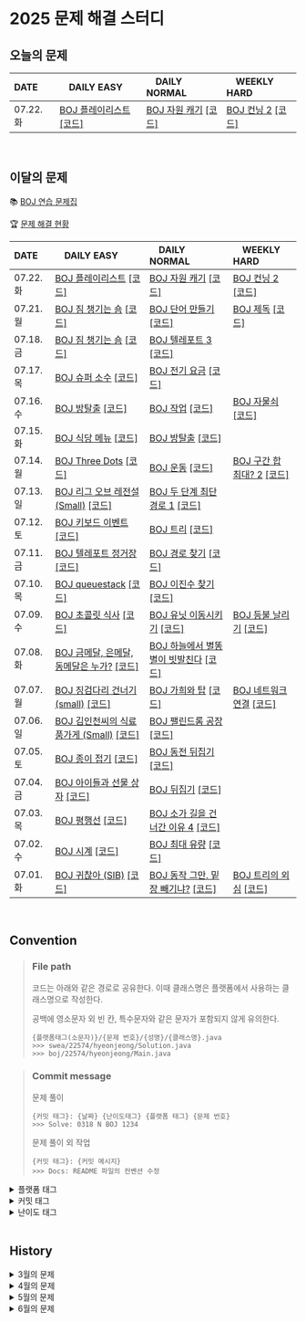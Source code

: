 <!--
|  |  |  |  |

[BOJ ](https://www.acmicpc.net/problem/) [[코드]](https://github.com/Problem-solve-study/code-store/tree/main/boj/)

| 07..  |  |  |  |
-->

# 2025 문제 해결 스터디

## 오늘의 문제

| DATE      | <img src="https://d2gd6pc034wcta.cloudfront.net/tier/6-a.svg" width="12px" /> DAILY EASY | <img src="https://d2gd6pc034wcta.cloudfront.net/tier/11-a.svg" width="12px" /> DAILY NORMAL | <img src="https://d2gd6pc034wcta.cloudfront.net/tier/16-a.svg" width="12px" /> WEEKLY HARD |
| :-------- | :---------------------------------------------------------------------------------------------------------------------------------------------- | :----------------------------------------------------------------------------------------------------------------------------------------- | :--------------------------------------------------------------------------------------------------------------------------------------------------- |
| 07.22. 화 | [BOJ 플레이리스트](Https://www.acmicpc.net/problem/12872) [[코드]](https://github.com/Problem-solve-study/code-store/tree/main/boj/12872) | [BOJ 자원 캐기](https://www.acmicpc.net/problem/14430) [[코드]](https://github.com/Problem-solve-study/code-store/tree/main/boj/14430) | [BOJ 컨닝 2](https://www.acmicpc.net/problem/11014) [[코드]](https://github.com/Problem-solve-study/code-store/tree/main/boj/11014) |

<br>

## 이달의 문제

📚 [BOJ 연습 문제집](https://www.acmicpc.net/group/practice/22838)

🏆 [문제 해결 현황](https://github.com/Problem-solve-study)

| DATE      | <img src="https://d2gd6pc034wcta.cloudfront.net/tier/6-a.svg" width="12px" /> DAILY EASY | <img src="https://d2gd6pc034wcta.cloudfront.net/tier/11-a.svg" width="12px" /> DAILY NORMAL | <img src="https://d2gd6pc034wcta.cloudfront.net/tier/16-a.svg" width="12px" /> WEEKLY HARD |
| :-------- | :------------------------------------------------------------------------------------------------------------------------------------------------ | :------------------------------------------------------------------------------------------------------------------------------------------------- | :--------------------------------------------------------------------------------------------------------------------------------------------------- |
| 07.22. 화 | [BOJ 플레이리스트](Https://www.acmicpc.net/problem/12872) [[코드]](https://github.com/Problem-solve-study/code-store/tree/main/boj/12872) | [BOJ 자원 캐기](https://www.acmicpc.net/problem/14430) [[코드]](https://github.com/Problem-solve-study/code-store/tree/main/boj/14430) | [BOJ 컨닝 2](https://www.acmicpc.net/problem/11014) [[코드]](https://github.com/Problem-solve-study/code-store/tree/main/boj/11014) |
| 07.21. 월 | [BOJ 짐 챙기는 숌](Https://www.acmicpc.net/problem/1817) [[코드]](https://github.com/Problem-solve-study/code-store/tree/main/boj/1817) | [BOJ 단어 만들기](https://www.acmicpc.net/problem/1148) [[코드]](https://github.com/Problem-solve-study/code-store/tree/main/boj/1148) | [BOJ 제독](https://www.acmicpc.net/problem/3640) [[코드]](https://github.com/Problem-solve-study/code-store/tree/main/boj/3640) |
| 07.18. 금 | [BOJ 짐 챙기는 숌](Https://www.acmicpc.net/problem/12873) [[코드]](https://github.com/Problem-solve-study/code-store/tree/main/boj/12873) | [BOJ 텔레포트 3](https://www.acmicpc.net/problem/12908) [[코드]](https://github.com/Problem-solve-study/code-store/tree/main/boj/12908) | |
| 07.17. 목 | [BOJ 슈퍼 소수](Https://www.acmicpc.net/problem/31216) [[코드]](https://github.com/Problem-solve-study/code-store/tree/main/boj/31216) | [BOJ 전기 요금](https://www.acmicpc.net/problem/5710) [[코드]](https://github.com/Problem-solve-study/code-store/tree/main/boj/5710) |  |
| 07.16. 수 | [BOJ 방탈출](Https://www.acmicpc.net/problem/15729) [[코드]](https://github.com/Problem-solve-study/code-store/tree/main/boj/15729) | [BOJ 작업](https://www.acmicpc.net/problem/2056) [[코드]](https://github.com/Problem-solve-study/code-store/tree/main/boj/2056) | [BOJ 자물쇠](https://www.acmicpc.net/problem/1514) [[코드]](https://github.com/Problem-solve-study/code-store/tree/main/boj/1514) |
| 07.15. 화 | [BOJ 식당 메뉴](Https://www.acmicpc.net/problem/26043) [[코드]](https://github.com/Problem-solve-study/code-store/tree/main/boj/26043) | [BOJ 방탈출](https://www.acmicpc.net/problem/23743) [[코드]](https://github.com/Problem-solve-study/code-store/tree/main/boj/23743) | |
| 07.14. 월 | [BOJ Three Dots](https://www.acmicpc.net/problem/13423) [[코드]](https://github.com/Problem-solve-study/code-store/tree/main/boj/13423) | [BOJ 운동](https://www.acmicpc.net/problem/1956) [[코드]](https://github.com/Problem-solve-study/code-store/tree/main/boj/1956) | [BOJ 구간 합 최대? 2](https://www.acmicpc.net/problem/15561) [[코드]](https://github.com/Problem-solve-study/code-store/tree/main/boj/15561) |
| 07.13. 일 | [BOJ 리그 오브 레전설 (Small)](https://www.acmicpc.net/problem/17271) [[코드]](https://github.com/Problem-solve-study/code-store/tree/main/boj/17271) | [BOJ 두 단계 최단 경로 1](https://www.acmicpc.net/problem/23793) [[코드]](https://github.com/Problem-solve-study/code-store/tree/main/boj/23793) |  |
| 07.12. 토 | [BOJ 키보드 이벤트](https://www.acmicpc.net/problem/17254) [[코드]](https://github.com/Problem-solve-study/code-store/tree/main/boj/17254) | [BOJ 트리](https://www.acmicpc.net/problem/4256) [[코드]](https://github.com/Problem-solve-study/code-store/tree/main/boj/4256) |  |
| 07.11. 금 | [BOJ 텔레포트 정거장](https://www.acmicpc.net/problem/18232) [[코드]](https://github.com/Problem-solve-study/code-store/tree/main/boj/18232) | [BOJ 경로 찾기](https://www.acmicpc.net/problem/2479) [[코드]](https://github.com/Problem-solve-study/code-store/tree/main/boj/2479) | |
| 07.10. 목 | [BOJ queuestack](https://www.acmicpc.net/problem/24511) [[코드]](https://github.com/Problem-solve-study/code-store/tree/main/boj/24511) | [BOJ 이진수 찾기](https://www.acmicpc.net/problem/2248) [[코드]](https://github.com/Problem-solve-study/code-store/tree/main/boj/2248) | |
| 07.09. 수 | [BOJ 초콜릿 식사](https://www.acmicpc.net/problem/2885) [[코드]](https://github.com/Problem-solve-study/code-store/tree/main/boj/2885) | [BOJ 유닛 이동시키기](https://www.acmicpc.net/problem/2194) [[코드]](https://github.com/Problem-solve-study/code-store/tree/main/boj/2194) | [BOJ 등불 날리기](https://www.acmicpc.net/problem/30467) [[코드]](https://github.com/Problem-solve-study/code-store/tree/main/boj/30467) |
| 07.08. 화 | [BOJ 금메달, 은메달, 동메달은 누가?](https://www.acmicpc.net/problem/3230) [[코드]](https://github.com/Problem-solve-study/code-store/tree/main/boj/3230) | [BOJ 하늘에서 별똥별이 빗발친다](https://www.acmicpc.net/problem/14658) [[코드]](https://github.com/Problem-solve-study/code-store/tree/main/boj/14658) | |
| 07.07. 월 | [BOJ 징검다리 건너기 (small)](https://www.acmicpc.net/problem/22869) [[코드]](https://github.com/Problem-solve-study/code-store/tree/main/boj/22869) | [BOJ 가희와 탑](https://www.acmicpc.net/problem/24337) [[코드]](https://github.com/Problem-solve-study/code-store/tree/main/boj/24337) | [BOJ 네트워크 연결](https://www.acmicpc.net/problem/3780) [[코드]](https://github.com/Problem-solve-study/code-store/tree/main/boj/3780) |
| 07.06. 일 | [BOJ 김인천씨의 식료품가게 (Small)](https://www.acmicpc.net/problem/12033) [[코드]](https://github.com/Problem-solve-study/code-store/tree/main/boj/12033) | [BOJ 팰린드롬 공장](https://www.acmicpc.net/problem/1053) [[코드]](https://github.com/Problem-solve-study/code-store/tree/main/boj/1053) |  |
| 07.05. 토 | [BOJ 종이 접기](https://www.acmicpc.net/problem/1802) [[코드]](https://github.com/Problem-solve-study/code-store/tree/main/boj/1802) | [BOJ 동전 뒤집기](https://www.acmicpc.net/problem/1285) [[코드]](https://github.com/Problem-solve-study/code-store/tree/main/boj/1285) |  |
| 07.04. 금 | [BOJ 아이들과 선물 상자](https://www.acmicpc.net/problem/23757) [[코드]](https://github.com/Problem-solve-study/code-store/tree/main/boj/23757) | [BOJ 뒤집기](https://www.acmicpc.net/problem/15999) [[코드]](https://github.com/Problem-solve-study/code-store/tree/main/boj/15999) | |
| 07.03. 목 | [BOJ 평행선](https://www.acmicpc.net/problem/2358) [[코드]](https://github.com/Problem-solve-study/code-store/tree/main/boj/2358) | [BOJ 소가 길을 건너간 이유 4](https://www.acmicpc.net/problem/14464) [[코드]](https://github.com/Problem-solve-study/code-store/tree/main/boj/14464) | |
| 07.02. 수 | [BOJ 시계](https://www.acmicpc.net/problem/2082) [[코드]](https://github.com/Problem-solve-study/code-store/tree/main/boj/2082) | [BOJ 최대 유량](https://www.acmicpc.net/problem/6086) [[코드]](https://github.com/Problem-solve-study/code-store/tree/main/boj/6086) | |
| 07.01. 화 | [BOJ 귀찮아 (SIB)](https://www.acmicpc.net/problem/14929) [[코드]](https://github.com/Problem-solve-study/code-store/tree/main/boj/14929) | [BOJ 동작 그만. 밑장 빼기냐?](https://www.acmicpc.net/problem/20159) [[코드]](https://github.com/Problem-solve-study/code-store/tree/main/boj/20159) | [BOJ 트리의 외심](https://www.acmicpc.net/problem/17399) [[코드]](https://github.com/Problem-solve-study/code-store/tree/main/boj/17399) |
<br>

## Convention

> ### File path
>
> 코드는 아래와 같은 경로로 공유한다. 이때 클래스명은 플랫폼에서 사용하는 클래스명으로 작성한다.
>
> 공백에 영소문자 외 빈 칸, 특수문자와 같은 문자가 포함되지 않게 유의한다.
>
> ```
> {플랫폼태그(소문자)}/{문제 번호}/{성명}/{클래스명}.java
> >>> swea/22574/hyeonjeong/Solution.java
> >>> boj/22574/hyeonjeong/Main.java
> ```

> ### Commit message
>
> 문제 풀이
>
> ```
> {커밋 태그}: {날짜} {난이도태그} {플랫폼 태그} {문제 번호}
> >>> Solve: 0318 N BOJ 1234
> ```
>
> 문제 풀이 외 작업
>
> ```
> {커밋 태그}: {커밋 메시지}
> >>> Docs: README 파일의 컨벤션 수정
> ```

<details>
<summary>플랫폼 태그</summary>
<br>
  
| 플랫폼            | 태그 |
| :---------------- | :--- |
| 백준              | BOJ  |
| 프로그래머스      | PGS  |
| SW Expert Academy | SWEA |
</details>
<details>
<summary>커밋 태그</summary>
<br>

| 태그     | 설명                                      |
| :------- | :---------------------------------------- |
| Solve    | 문제 해결                                 |
| Try      | 문제 풀이 시도 (문제 해결 실패 사유 작성) |
| Refactor | 문제 해결 후 최적화, 코드 개선 등         |
| Rename   | 파일명, 폴더명 수정 혹은 폴더 이동        |
| Comment  | 코드 변경이 없는 주석 추가, 오타 수정 등  |
| Docs     | README와 같은 문서 수정                   |

</details>

<details>
<summary>난이도 태그</summary>
<br>

| 태그     | 설명                                      |
| :------- | :---------------------------------------- |
| E | Daily easy |
| N | Daily normal |
| H | weekly hard |

</details>

<br>

## History

<details>
  <summary> 3월의 문제</summary>
  
| DATE      | <img src="https://d2gd6pc034wcta.cloudfront.net/tier/6-a.svg" width="12px" /> DAILY EASY | <img src="https://d2gd6pc034wcta.cloudfront.net/tier/11-a.svg" width="12px" /> DAILY NORMAL | <img src="https://d2gd6pc034wcta.cloudfront.net/tier/16-a.svg" width="12px" /> WEEKLY HARD |
| :-------- | :------------------------------------------------------------------------------------------------------------------------------------------------ | :------------------------------------------------------------------------------------------------------------------------------------------------- | :--------------------------------------------------------------------------------------------------------------------------------------------------- |
| 03.01. 토 | | [BOJ 2157 여행](https://www.acmicpc.net/problem/2157) [[코드]](https://github.com/Problem-solve-study/code-store/tree/main/boj/2157)               | |
| 03.02. 일 | | [BOJ 2487 섞기 수열](https://www.acmicpc.net/problem/2487) [[코드]](https://github.com/Problem-solve-study/code-store/tree/main/boj/2487)          | |
| 03.03. 월 | [BOJ 1904 01타일](https://www.acmicpc.net/problem/1904) [[코드]](https://github.com/Problem-solve-study/code-store/tree/main/boj/1904)            | [BOJ 17616 등수 찾기](https://www.acmicpc.net/problem/17616) [[코드]](https://github.com/Problem-solve-study/code-store/tree/main/boj/17616)       | [BOJ 1214 쿨한 물건 구매](https://www.acmicpc.net/problem/1214) [[코드]](https://github.com/Problem-solve-study/code-store/tree/main/boj/1214)       |
| 03.04. 화 | [BOJ 2630 색종이 만들기](https://www.acmicpc.net/problem/2630) [[코드]](https://github.com/Problem-solve-study/code-store/tree/main/boj/2630)     | [BOJ 16235 나무 재테크](https://www.acmicpc.net/problem/16235) [[코드]](https://github.com/Problem-solve-study/code-store/tree/main/boj/16235)     | |
| 03.05. 수 | [BOJ 2579 계단 오르기](https://www.acmicpc.net/problem/2579) [[코드]](https://github.com/Problem-solve-study/code-store/tree/main/boj/2579)       | [BOJ 9470 Strahler 순서](https://www.acmicpc.net/problem/9470) [[코드]](https://github.com/Problem-solve-study/code-store/tree/main/boj/9470)      | |
| 03.06. 목 | [BOJ 1699 제곱수의 합](https://www.acmicpc.net/problem/1699) [[코드]](https://github.com/Problem-solve-study/code-store/tree/main/boj/1699)       | [BOJ 10714 케이크 자르기](https://www.acmicpc.net/problem/10714) [[코드]](https://github.com/Problem-solve-study/code-store/tree/main/boj/10714)   | |
| 03.07. 금 | [BOJ 11048 이동하기](https://www.acmicpc.net/problem/11048) [[코드]](https://github.com/Problem-solve-study/code-store/tree/main/boj/11048)       | [BOJ 9370 미확인 도착지](https://www.acmicpc.net/problem/9370) [[코드]](https://github.com/Problem-solve-study/code-store/tree/main/boj/9370)      | |
| 03.08. 토 | [BOJ 10819 차이를 최대로 ](https://www.acmicpc.net/problem/10819) [[코드]](https://github.com/Problem-solve-study/code-store/tree/main/boj/10819) | [BOJ 25391 특별상](https://www.acmicpc.net/problem/25391) [[코드]](https://github.com/Problem-solve-study/code-store/tree/main/boj/25391)          | |
| 03.09. 일 | [BOJ 접두사](https://www.acmicpc.net/problem/1141) [[코드]](https://github.com/Problem-solve-study/code-store/tree/main/boj/1141)                 | [BOJ 15558 점프 게임](https://www.acmicpc.net/problem/15558) [[코드]](https://github.com/Problem-solve-study/code-store/tree/main/boj/15558)       | |
| 03.10. 월 | [BOJ 2002 추월](https://www.acmicpc.net/problem/2002) [[코드]](https://github.com/Problem-solve-study/code-store/tree/main/boj/2002)              | [BOJ 2195 문자열 복사](https://www.acmicpc.net/problem/2195) [[코드]](https://github.com/Problem-solve-study/code-store/tree/main/boj/2195)        | [BOJ 2647 검은점과 하얀점 연결](https://www.acmicpc.net/problem/2647) [[코드]](https://github.com/Problem-solve-study/code-store/tree/main/boj/2647) |
| 03.11. 화 | [BOJ 14620 꽃길](https://www.acmicpc.net/problem/14620) [[코드]](https://github.com/Problem-solve-study/code-store/tree/main/boj/14620)           | [BOJ 25635 자유 이용권](https://www.acmicpc.net/problem/25635) [[코드]](https://github.com/Problem-solve-study/code-store/tree/main/boj/25635)     | |
| 03.12. 수 | [BOJ 1535 안녕](https://www.acmicpc.net/problem/1535) [[코드]](https://github.com/Problem-solve-study/code-store/tree/main/boj/1535)              | [BOJ 10840 구간 성분](https://www.acmicpc.net/problem/10840) [[코드]](https://github.com/Problem-solve-study/code-store/tree/main/boj/10840)       | |
| 03.13. 목 | [BOJ 1182 부분수열의 합](https://www.acmicpc.net/problem/1182) [[코드]](https://github.com/Problem-solve-study/code-store/tree/main/boj/1182)     | [BOJ 16964 DFS 스페셜 저지](https://www.acmicpc.net/problem/16964) [[코드]](https://github.com/Problem-solve-study/code-store/tree/main/boj/16964) | |
| 03.14. 금 | [BOJ 12852 1로 만들기 2](https://www.acmicpc.net/problem/12852) [[코드]](https://github.com/Problem-solve-study/code-store/tree/main/boj/12852)   | [BOJ 17089 세 친구](https://www.acmicpc.net/problem/17089) [[코드]](https://github.com/Problem-solve-study/code-store/tree/main/boj/17089)         | |
| 03.15. 토 | [BOJ 14501 퇴사](https://www.acmicpc.net/problem/14501) [[코드]](https://github.com/Problem-solve-study/code-store/tree/main/boj/14501) | [BOJ 1722 순열의 순서](https://www.acmicpc.net/problem/1722) [[코드]](https://github.com/Problem-solve-study/code-store/tree/main/boj/1722) ||
| 03.16. 일 | [BOJ 2839 설탕 배달](https://www.acmicpc.net/problem/2839) [[코드]](https://github.com/Problem-solve-study/code-store/tree/main/boj/2839) | [BOJ 21944 문제 추천 시스템 Version 2](https://www.acmicpc.net/problem/21944) [[코드]](https://github.com/Problem-solve-study/code-store/tree/main/boj/21944) | |
| 03.17. 월 | [BOJ 5567 결혼식](https://www.acmicpc.net/problem/5567) [[코드]](https://github.com/Problem-solve-study/code-store/tree/main/boj/5567) | [BOJ 13140 Hello world!](https://www.acmicpc.net/problem/13140) [[코드]](https://github.com/Problem-solve-study/code-store/tree/main/boj/13140) | [BOJ 17420 깊콘이 넘쳐흘러](https://www.acmicpc.net/problem/17420) [[코드]](https://github.com/Problem-solve-study/code-store/tree/main/boj/17420) |
| 03.18. 화 | [BOJ 3474 교수가 된 현우](https://www.acmicpc.net/problem/3474) [[코드]](https://github.com/Problem-solve-study/code-store/tree/main/boj/3474) | [BOJ 1933 스카이라인](https://www.acmicpc.net/problem/1933) [[코드]](https://github.com/Problem-solve-study/code-store/tree/main/boj/1933) | |
| 03.19. 수 | [BOJ 5525 IOIOI](https://www.acmicpc.net/problem/5525) [[코드]](https://github.com/Problem-solve-study/code-store/tree/main/boj/5525) | [BOJ 1891 사분면](https://www.acmicpc.net/problem/1891) [[코드]](https://github.com/Problem-solve-study/code-store/tree/main/boj/1891) | |
| 03.20. 목 | [BOJ 5397 키로거](https://www.acmicpc.net/problem/5397) [[코드]](https://github.com/Problem-solve-study/code-store/tree/main/boj/5397) | [BOJ 10597 순열장난](https://www.acmicpc.net/problem/10597) [[코드]](https://github.com/Problem-solve-study/code-store/tree/main/boj/10597) | |
| 03.21. 금 | [BOJ 1874 스택 수열](https://www.acmicpc.net/problem/1874) [[코드]](https://github.com/Problem-solve-study/code-store/tree/main/boj/1874) | [BOJ 2305 자리 배치](https://www.acmicpc.net/problem/2305) [[코드]](https://github.com/Problem-solve-study/code-store/tree/main/boj/2305) | |
| 03.22. 토 | | [BOJ 14462 소가 길을 건너간 이유 8](https://www.acmicpc.net/problem/14462) [[코드]](https://github.com/Problem-solve-study/code-store/tree/main/boj/14462) | |
| 03.23. 일 |  | [BOJ 11909 배열 탈출](https://www.acmicpc.net/problem/11909) [[코드]](https://github.com/Problem-solve-study/code-store/tree/main/boj/11909) | |
| 03.24. 월 | [BOJ 1213 팰린드롬 만들기](https://www.acmicpc.net/problem/1213) [[코드]](https://github.com/Problem-solve-study/code-store/tree/main/boj/1213) | [BOJ 9205 맥주 마시면서 걸어가기](https://www.acmicpc.net/problem/9205) [[코드]](https://github.com/Problem-solve-study/code-store/tree/main/boj/9205) | [BOJ 25402 트리와 쿼리](https://www.acmicpc.net/problem/25402) [[코드]](https://github.com/Problem-solve-study/code-store/tree/main/boj/25402) |
| 03.25. 화 |[BOJ 21275 폰 호석만](https://www.acmicpc.net/problem/21275) [[코드]](https://github.com/Problem-solve-study/code-store/tree/main/boj/21275) | [BOJ 3425 고스택](https://www.acmicpc.net/problem/3425) [[코드]](https://github.com/Problem-solve-study/code-store/tree/main/boj/3425)| |
| 03.26. 수 | [BOJ 30892 상어 키우기](https://www.acmicpc.net/problem/30892) [[코드]](https://github.com/Problem-solve-study/code-store/tree/main/boj/30892) | [BOJ 1726 로봇](https://www.acmicpc.net/problem/1726) [[코드]](https://github.com/Problem-solve-study/code-store/tree/main/boj/1726)| |
| 03.27. 목 | [BOJ 3613 Java vs C++ ](https://www.acmicpc.net/problem/3613) [[코드]](https://github.com/Problem-solve-study/code-store/tree/main/boj/3613) | [BOJ 23048 자연수 색칠하기](https://www.acmicpc.net/problem/23048) [[코드]](https://github.com/Problem-solve-study/code-store/tree/main/boj/23048) | |
| 03.28. 금 | [BOJ 1495 기타리스트](https://www.acmicpc.net/problem/1495) [[코드]](https://github.com/Problem-solve-study/code-store/tree/main/boj/1495) | [BOJ 21773 가희와 프로세스 1](https://www.acmicpc.net/problem/21773) [[코드]](https://github.com/Problem-solve-study/code-store/tree/main/boj/21773)| |
| 03.29. 토 | [BOJ 9375 패션왕 신해빈](https://www.acmicpc.net/problem/9375) [[코드]](https://github.com/Problem-solve-study/code-store/tree/main/boj/9375) | [BOJ 19940 피자 오븐](https://www.acmicpc.net/problem/19940) [[코드]](https://github.com/Problem-solve-study/code-store/tree/main/boj/19940) | |
| 03.30. 일 | [BOJ 2910 빈도 정렬](https://www.acmicpc.net/problem/2910) [[코드]](https://github.com/Problem-solve-study/code-store/tree/main/boj/2910) | [BOJ 6087 레이저 통신](https://www.acmicpc.net/problem/6087) [[코드]](https://github.com/Problem-solve-study/code-store/tree/main/boj/6087) | |
| 03.31. 월 | [BOJ 4949 균형잡힌 세상](https://www.acmicpc.net/problem/4949) [[코드]](https://github.com/Problem-solve-study/code-store/tree/main/boj/4949) | [BOJ 2026 소풍](https://www.acmicpc.net/problem/2026) [[코드]](https://github.com/Problem-solve-study/code-store/tree/main/boj/2026) | [BOJ 10803 정사각형 만들기](https://www.acmicpc.net/problem/10803) [[코드]](https://github.com/Problem-solve-study/code-store/tree/main/boj/10803) |
  
</details>

<details>
  <summary> 4월의 문제</summary>

| DATE      | <img src="https://d2gd6pc034wcta.cloudfront.net/tier/6-a.svg" width="12px" /> DAILY EASY | <img src="https://d2gd6pc034wcta.cloudfront.net/tier/11-a.svg" width="12px" /> DAILY NORMAL | <img src="https://d2gd6pc034wcta.cloudfront.net/tier/16-a.svg" width="12px" /> WEEKLY HARD |
| :-------- | :------------------------------------------------------------------------------------------------------------------------------------------------ | :------------------------------------------------------------------------------------------------------------------------------------------------- | :--------------------------------------------------------------------------------------------------------------------------------------------------- |
| 04.01. 화 | [BOJ 1303 전쟁 - 전투](https://www.acmicpc.net/problem/1303) [[코드]](https://github.com/Problem-solve-study/code-store/tree/main/boj/1303) | [BOJ 16565 N포커](https://www.acmicpc.net/problem/16565) [[코드]](https://github.com/Problem-solve-study/code-store/tree/main/boj/16565) | [BOJ 10803 정사각형 만들기](https://www.acmicpc.net/problem/10803) [[코드]](https://github.com/Problem-solve-study/code-store/tree/main/boj/10803) |
| 04.02. 수 |[BOJ 7568 덩치](https://www.acmicpc.net/problem/7568) [[코드]](https://github.com/Problem-solve-study/code-store/tree/main/boj/7568) | [BOJ 2099 The game of death](https://www.acmicpc.net/problem/2099) [[코드]](https://github.com/Problem-solve-study/code-store/tree/main/boj/2099) | |
| 04.03. 목 | [BOJ 2290 LCD Test](https://www.acmicpc.net/problem/2290) [[코드]](https://github.com/Problem-solve-study/code-store/tree/main/boj/2290) | [BOJ 14395 4연산](https://www.acmicpc.net/problem/14395) [[코드]](https://github.com/Problem-solve-study/code-store/tree/main/boj/14395) | |
| 04.04. 금 |[BOJ 1764 듣보잡](https://www.acmicpc.net/problem/1764) [[코드]](https://github.com/Problem-solve-study/code-store/tree/main/boj/1764) | [BOJ 2572 보드게임](https://www.acmicpc.net/problem/2572) [[코드]](https://github.com/Problem-solve-study/code-store/tree/main/boj/2572) | |
| 04.05. 토 | [BOJ 23304 아카라카](https://www.acmicpc.net/problem/23304) [[코드]](https://github.com/Problem-solve-study/code-store/tree/main/boj/23304)| [BOJ 7894 큰 수](https://www.acmicpc.net/problem/7894) [[코드]](https://github.com/Problem-solve-study/code-store/tree/main/boj/7894) | |
| 04.06. 일 | [BOJ 17503 맥주 축제](https://www.acmicpc.net/problem/17503) [[코드]](https://github.com/Problem-solve-study/code-store/tree/main/boj/17503) | [BOJ 17265 나의 인생에는 수학과 함께](https://www.acmicpc.net/problem/17265) [[코드]](https://github.com/Problem-solve-study/code-store/tree/main/boj/17265) | |
| 04.07. 월 | [BOJ 2302 극장 좌석](https://www.acmicpc.net/problem/2302) [[코드]](https://github.com/Problem-solve-study/code-store/tree/main/boj/2302) | [BOJ 2450 모양 정돈](https://www.acmicpc.net/problem/2450) [[코드]](https://github.com/Problem-solve-study/code-store/tree/main/boj/2450) | [BOJ 17408 수열과 쿼리 24](https://www.acmicpc.net/problem/17408) [[코드]](https://github.com/Problem-solve-study/code-store/tree/main/boj/17408) |
| 04.08. 화 | [BOJ 1629 곱셈](https://www.acmicpc.net/problem/1629) [[코드]](https://github.com/Problem-solve-study/code-store/tree/main/boj/1629) | [BOJ 19542 전단지 돌리기](https://www.acmicpc.net/problem/19542) [[코드]](https://github.com/Problem-solve-study/code-store/tree/main/boj/19542)| |
| 04.09. 수 | [BOJ 1389 케빈 베이컨의 6단계 법칙](https://www.acmicpc.net/problem/1389) [[코드]](https://github.com/Problem-solve-study/code-store/tree/main/boj/1389) | [BOJ 21922 학부 연구생 민상](https://www.acmicpc.net/problem/21922) [[코드]](https://github.com/Problem-solve-study/code-store/tree/main/boj/21922) | |
| 04.10. 목 | [BOJ 9465 스티커](https://www.acmicpc.net/problem/9465) [[코드]](https://github.com/Problem-solve-study/code-store/tree/main/boj/9465) | [BOJ 10836 여왕벌](https://www.acmicpc.net/problem/10836) [[코드]](https://github.com/Problem-solve-study/code-store/tree/main/boj/10836) | |
| 04.11. 금 | [BOJ 17451 평행 우주](https://www.acmicpc.net/problem/17451) [[코드]](https://github.com/Problem-solve-study/code-store/tree/main/boj/17451) | [BOJ 13902 개업 2](https://www.acmicpc.net/problem/13902) [[코드]](https://github.com/Problem-solve-study/code-store/tree/main/boj/13902) | |
| 04.12. 토 | [BOJ 2594 놀이공원](https://www.acmicpc.net/problem/2594) [[코드]](https://github.com/Problem-solve-study/code-store/tree/main/boj/2594) | [BOJ 12834 주간 미팅](https://www.acmicpc.net/problem/12834) [[코드]](https://github.com/Problem-solve-study/code-store/tree/main/boj/12834) | |
| 04.13. 일 | [BOJ 11896 다각형](https://www.acmicpc.net/problem/11896) [[코드]](https://github.com/Problem-solve-study/code-store/tree/main/boj/11896) | [BOJ 15897 잘못 구현한 에라토스테네스의 체](https://www.acmicpc.net/problem/15897) [[코드]](https://github.com/Problem-solve-study/code-store/tree/main/boj/15897) | |
| 04.14. 월 | [BOJ 10971 외판원 순회 2 ](https://www.acmicpc.net/problem/10971) [[코드]](https://github.com/Problem-solve-study/code-store/tree/main/boj/10971) | [BOJ 3673 나눌 수 있는 부분 수열](https://www.acmicpc.net/problem/3673) [[코드]](https://github.com/Problem-solve-study/code-store/tree/main/boj/3673) | [BOJ 2983 개구리 공주](https://www.acmicpc.net/problem/2983) [[코드]](https://github.com/Problem-solve-study/code-store/tree/main/boj/2983) |
| 04.15. 화 | [BOJ 9461 파도반 수열](https://www.acmicpc.net/problem/9461) [[코드]](https://github.com/Problem-solve-study/code-store/tree/main/boj/9461) | [BOJ 24041 성싶당 밀키트](https://www.acmicpc.net/problem/24041) [[코드]](https://github.com/Problem-solve-study/code-store/tree/main/boj/24041) | |
| 04.16. 수 | [BOJ 1874 스택 수열](https://www.acmicpc.net/problem/1874) [[코드]](https://github.com/Problem-solve-study/code-store/tree/main/boj/1874) | [BOJ 14677 병약한 윤호](https://www.acmicpc.net/problem/14677) [[코드]](https://github.com/Problem-solve-study/code-store/tree/main/boj/14677) | |
| 04.17. 목 | [BOJ 1850 최대공약수](https://www.acmicpc.net/problem/1850) [[코드]](https://github.com/Problem-solve-study/code-store/tree/main/boj/1850) | [BOJ 12837 가계부 (Hard)](https://www.acmicpc.net/problem/12837) [[코드]](https://github.com/Problem-solve-study/code-store/tree/main/boj/12837) | |
| 04.18. 금 | [BOJ 28064 이민희진](https://www.acmicpc.net/problem/28064) [[코드]](https://github.com/Problem-solve-study/code-store/tree/main/boj/28064) | [BOJ 29792 규칙적인 보스돌이](https://www.acmicpc.net/problem/29792) [[코드]](https://github.com/Problem-solve-study/code-store/tree/main/boj/29792) | |
| 04.19. 토 | [BOJ 11059 크리 문자열](https://www.acmicpc.net/problem/11059) [[코드]](https://github.com/Problem-solve-study/code-store/tree/main/boj/11059) | [BOJ 9359 서로소](https://www.acmicpc.net/problem/9359) [[코드]](https://github.com/Problem-solve-study/code-store/tree/main/boj/9359) | |
| 04.20. 일 | [BOJ 16463 13일의 금요일](https://www.acmicpc.net/problem/16463) [[코드]](https://github.com/Problem-solve-study/code-store/tree/main/boj/16463) | [BOJ 1917 정육면체 전개도](https://www.acmicpc.net/problem/1917) [[코드]](https://github.com/Problem-solve-study/code-store/tree/main/boj/1917) | |
| 04.21. 월 | [BOJ 27940 가지 산사태](https://www.acmicpc.net/problem/27940) [[코드]](https://github.com/Problem-solve-study/code-store/tree/main/boj/27940) | [BOJ 1081 합](https://www.acmicpc.net/problem/1081) [[코드]](https://github.com/Problem-solve-study/code-store/tree/main/boj/1081) | [BOJ 3025 돌 던지기](https://www.acmicpc.net/problem/3025) [[코드]](https://github.com/Problem-solve-study/code-store/tree/main/boj/3025) |
| 04.22. 화 | [BOJ 15954 인형들](https://www.acmicpc.net/problem/15954) [[코드]](https://github.com/Problem-solve-study/code-store/tree/main/boj/15954) | [BOJ 15811 복면산?!](https://www.acmicpc.net/problem/15811) [[코드]](https://github.com/Problem-solve-study/code-store/tree/main/boj/15811) | |
| 04.23. 수 | [BOJ 1706 크로스워드](https://www.acmicpc.net/problem/1706) [[코드]](https://github.com/Problem-solve-study/code-store/tree/main/boj/1706) | [BOJ 5502 팰린드롬](https://www.acmicpc.net/problem/5502) [[코드]](https://github.com/Problem-solve-study/code-store/tree/main/boj/5502) | |
| 04.24. 목 | [BOJ 17262 팬덤이 넘쳐흘러](https://www.acmicpc.net/problem/17262) [[코드]](https://github.com/Problem-solve-study/code-store/tree/main/boj/17262) | [BOJ 2922 즐거운 단어](https://www.acmicpc.net/problem/2922) [[코드]](https://github.com/Problem-solve-study/code-store/tree/main/boj/2922) | |
| 04.25. 금 | [BOJ 22871 징검다리 건너기 (large)](https://www.acmicpc.net/problem/22871) [[코드]](https://github.com/Problem-solve-study/code-store/tree/main/boj/22871) | [BOJ 25401 카드 바꾸기](https://www.acmicpc.net/problem/25401) [[코드]](https://github.com/Problem-solve-study/code-store/tree/main/boj/25401) | |
| 04.26. 토 | [BOJ 2428 표절](https://www.acmicpc.net/problem/2428) [[코드]](https://github.com/Problem-solve-study/code-store/tree/main/boj/2428) | [BOJ 16434 드래곤 앤 던전](https://www.acmicpc.net/problem/16434) [[코드]](https://github.com/Problem-solve-study/code-store/tree/main/boj/16434) | |
| 04.27. 일 | [BOJ 8896 가위 바위 보](https://www.acmicpc.net/problem/8896) [[코드]](https://github.com/Problem-solve-study/code-store/tree/main/boj/8896) | [BOJ 1242 소풍](https://www.acmicpc.net/problem/1242) [[코드]](https://github.com/Problem-solve-study/code-store/tree/main/boj/1242) | |
| 04.28. 월 | [BOJ 17827 달팽이 리스트](https://www.acmicpc.net/problem/17827) [[코드]](https://github.com/Problem-solve-study/code-store/tree/main/boj/17827) | [BOJ 22252 정보 상인 호석](https://www.acmicpc.net/problem/22252) [[코드]](https://github.com/Problem-solve-study/code-store/tree/main/boj/22252) | [BOJ 9376 탈옥](https://www.acmicpc.net/problem/9376) [[코드]](https://github.com/Problem-solve-study/code-store/tree/main/boj/9376) |
| 04.29. 화 | [BOJ 27964 콰트로치즈피자](https://www.acmicpc.net/problem/27964) [[코드]](https://github.com/Problem-solve-study/code-store/tree/main/boj/27964) | [BOJ 12886 돌 그룹](https://www.acmicpc.net/problem/12886) [[코드]](https://github.com/Problem-solve-study/code-store/tree/main/boj/12886) | |
| 04.30. 수 | [BOJ 25045 비즈마켓](https://www.acmicpc.net/problem/25045) [[코드]](https://github.com/Problem-solve-study/code-store/tree/main/boj/25045) | [BOJ 16498 작은 벌점](https://www.acmicpc.net/problem/16498) [[코드]](https://github.com/Problem-solve-study/code-store/tree/main/boj/16498) | |

</details>

<details>
  <summary>5월의 문제</summary>

| DATE      | <img src="https://d2gd6pc034wcta.cloudfront.net/tier/6-a.svg" width="12px" /> DAILY EASY | <img src="https://d2gd6pc034wcta.cloudfront.net/tier/11-a.svg" width="12px" /> DAILY NORMAL | <img src="https://d2gd6pc034wcta.cloudfront.net/tier/16-a.svg" width="12px" /> WEEKLY HARD |
| :-------- | :------------------------------------------------------------------------------------------------------------------------------------------------ | :------------------------------------------------------------------------------------------------------------------------------------------------- | :--------------------------------------------------------------------------------------------------------------------------------------------------- |
| 05.01. 목 | [BOJ 26070 곰곰이와 학식](https://www.acmicpc.net/problem/26070) [[코드]](https://github.com/Problem-solve-study/code-store/tree/main/boj/26070) | [BOJ 1990 소수인팰린드롬](https://www.acmicpc.net/problem/1990) [[코드]](https://github.com/Problem-solve-study/code-store/tree/main/boj/1990) | [BOJ 9376 탈옥](https://www.acmicpc.net/problem/9376) [[코드]](https://github.com/Problem-solve-study/code-store/tree/main/boj/9376) |
| 05.02. 금 | [BOJ 27967 고추장 괄호 문자열](https://www.acmicpc.net/problem/27967) [[코드]](https://github.com/Problem-solve-study/code-store/tree/main/boj/27967) | [BOJ 20437 문자열 게임 2](https://www.acmicpc.net/problem/20437) [[코드]](https://github.com/Problem-solve-study/code-store/tree/main/boj/20437) | |
| 05.03. 토 | [BOJ 3024 마라톤 틱택토](https://www.acmicpc.net/problem/3024) [[코드]](https://github.com/Problem-solve-study/code-store/tree/main/boj/3024) | [BOJ 21738 얼음깨기 펭귄](https://www.acmicpc.net/problem/21738) [[코드]](https://github.com/Problem-solve-study/code-store/tree/main/boj/21738) | |
| 05.04. 일 | [BOJ 17484 진우의 달 여행 (Small)](https://www.acmicpc.net/problem/17484) [[코드]](https://github.com/Problem-solve-study/code-store/tree/main/boj/17484) | [BOJ 14440 정수 수열](https://www.acmicpc.net/problem/14440) [[코드]](https://github.com/Problem-solve-study/code-store/tree/main/boj/14440) | |
| 05.05. 월 | [BOJ 25707 팔찌 만들기](https://www.acmicpc.net/problem/25707) [[코드]](https://github.com/Problem-solve-study/code-store/tree/main/boj/25707) | [BOJ 1089 스타트링크 타워](https://www.acmicpc.net/problem/1089) [[코드]](https://github.com/Problem-solve-study/code-store/tree/main/boj/1089) | [BOJ 1090 체커](https://www.acmicpc.net/problem/1090) [[코드]](https://github.com/Problem-solve-study/code-store/tree/main/boj/1090) |
| 05.06. 화 | [BOJ 7482 상자 만들기](https://www.acmicpc.net/problem/7482) [[코드]](https://github.com/Problem-solve-study/code-store/tree/main/boj/7482) | [BOJ 15553 난로](https://www.acmicpc.net/problem/15553) [[코드]](https://github.com/Problem-solve-study/code-store/tree/main/boj/15553) |  |
| 05.07. 수 | [BOJ 1057 토너먼트](https://www.acmicpc.net/problem/1057) [[코드]](https://github.com/Problem-solve-study/code-store/tree/main/boj/1057) | [BOJ 2240 자두나무](https://www.acmicpc.net/problem/2240) [[코드]](https://github.com/Problem-solve-study/code-store/tree/main/boj/2240) | |
| 05.08. 목 | [BOJ 30088 공포의 면담실](https://www.acmicpc.net/problem/30088) [[코드]](https://github.com/Problem-solve-study/code-store/tree/main/boj/30088) | [BOJ 14585 사수빈탕](https://www.acmicpc.net/problem/14585) [[코드]](https://github.com/Problem-solve-study/code-store/tree/main/boj/14585) |  |
| 05.09. 금 | [BOJ 9536 여우는 어떻게 울지?](https://www.acmicpc.net/problem/9536) [[코드]](https://github.com/Problem-solve-study/code-store/tree/main/boj/9536) | [BOJ 2216 문자열과 점수](https://www.acmicpc.net/problem/2216) [[코드]](https://github.com/Problem-solve-study/code-store/tree/main/boj/2216) |  |
| 05.10. 토 | [BOJ 24500 blobblush](https://www.acmicpc.net/problem/24500) [[코드]](https://github.com/Problem-solve-study/code-store/tree/main/boj/24500) | [BOJ 2374 같은 수로 만들기](https://www.acmicpc.net/problem/2374) [[코드]](https://github.com/Problem-solve-study/code-store/tree/main/boj/2374) | |
| 05.11. 일 | [BOJ 24499 blobyum](https://www.acmicpc.net/problem/24499) [[코드]](https://github.com/Problem-solve-study/code-store/tree/main/boj/24499) | [BOJ 1344 축구](https://www.acmicpc.net/problem/1344) [[코드]](https://github.com/Problem-solve-study/code-store/tree/main/boj/1344) |  |
| 05.12. 월 | [BOJ 13717 포켓몬 GO](https://www.acmicpc.net/problem/13717) [[코드]](https://github.com/Problem-solve-study/code-store/tree/main/boj/13717) | [BOJ 3665 최종 순위](https://www.acmicpc.net/problem/3665) [[코드]](https://github.com/Problem-solve-study/code-store/tree/main/boj/3665) | [BOJ 1087 쥐 잡기](https://www.acmicpc.net/problem/1087) [[코드]](https://github.com/Problem-solve-study/code-store/tree/main/boj/1087) |
| 05.13. 화 | [BOJ 2149 암호 해독](https://www.acmicpc.net/problem/2149) [[코드]](https://github.com/Problem-solve-study/code-store/tree/main/boj/2149) | [BOJ 2247 실질적 약수](https://www.acmicpc.net/problem/2247) [[코드]](https://github.com/Problem-solve-study/code-store/tree/main/boj/2247) |  |
| 05.14. 수 | [BOJ 25375 아주 간단한 문제](https://www.acmicpc.net/problem/25375) [[코드]](https://github.com/Problem-solve-study/code-store/tree/main/boj/25375) | [BOJ 20210 파일 탐색기](https://www.acmicpc.net/problem/20210) [[코드]](https://github.com/Problem-solve-study/code-store/tree/main/boj/20210) |  |
| 05.15. 목 | [BOJ 17086 아기 상어 2](https://www.acmicpc.net/problem/17086) [[코드]](https://github.com/Problem-solve-study/code-store/tree/main/boj/17086) | [BOJ 1022 소용돌이 예쁘게 출력하기](https://www.acmicpc.net/problem/1022) [[코드]](https://github.com/Problem-solve-study/code-store/tree/main/boj/1022) |  |
| 05.16. 금 | [BOJ 11502 세 개의 소수 문제](https://www.acmicpc.net/problem/11502) [[코드]](https://github.com/Problem-solve-study/code-store/tree/main/boj/11502) | [BOJ 17130 토끼가 정보섬에 올라온 이유](https://www.acmicpc.net/problem/17130) [[코드]](https://github.com/Problem-solve-study/code-store/tree/main/boj/17130) |  |
| 05.17. 토 | [BOJ 6600 원의 둘레](https://www.acmicpc.net/problem/6600) [[코드]](https://github.com/Problem-solve-study/code-store/tree/main/boj/6600) | [BOJ 15926 현욱은 괄호왕이야!!](https://www.acmicpc.net/problem/15926) [[코드]](https://github.com/Problem-solve-study/code-store/tree/main/boj/15926) |  |
| 05.18. 일 | [BOJ 9081 단어 맞추기](https://www.acmicpc.net/problem/9081) [[코드]](https://github.com/Problem-solve-study/code-store/tree/main/boj/9081) | [BOJ 14948 군대탈출하기](https://www.acmicpc.net/problem/14948) [[코드]](https://github.com/Problem-solve-study/code-store/tree/main/boj/14948) |  |
| 05.19. 월 | [BOJ 3049 다각형의 대각선](https://www.acmicpc.net/problem/3049) [[코드]](https://github.com/Problem-solve-study/code-store/tree/main/boj/3049) | [BOJ 5624 좋은 수](https://www.acmicpc.net/problem/5624) [[코드]](https://github.com/Problem-solve-study/code-store/tree/main/boj/5624) | [BOJ 4243 보안 업체](https://www.acmicpc.net/problem/4243) [[코드]](https://github.com/Problem-solve-study/code-store/tree/main/boj/4243) |
| 05.20. 화 | [BOJ 1755 숫자놀이](https://www.acmicpc.net/problem/1755) [[코드]](https://github.com/Problem-solve-study/code-store/tree/main/boj/1755) | [BOJ 1833 고속철도 설계하기](https://www.acmicpc.net/problem/1833) [[코드]](https://github.com/Problem-solve-study/code-store/tree/main/boj/1833) |  |
| 05.21. 수 | [BOJ 29198 이번에는 C번이 문자열](https://www.acmicpc.net/problem/29198) [[코드]](https://github.com/Problem-solve-study/code-store/tree/main/boj/29198) | [BOJ 16402 제국](https://www.acmicpc.net/problem/16402) [[코드]](https://github.com/Problem-solve-study/code-store/tree/main/boj/16402) |  |
| 05.22. 목 | [BOJ 25496 장신구 명장 임스](https://www.acmicpc.net/problem/25496) [[코드]](https://github.com/Problem-solve-study/code-store/tree/main/boj/25496) | [BOJ 21276 계보 복원가 호석](https://www.acmicpc.net/problem/21276) [[코드]](https://github.com/Problem-solve-study/code-store/tree/main/boj/21276) |  |
| 05.23. 금 | [BOJ 이름궁합 테스트](https://www.acmicpc.net/problem/17269) [[코드]](https://github.com/Problem-solve-study/code-store/tree/main/boj/17269) | [BOJ 얼음 미로](https://www.acmicpc.net/problem/20926) [[코드]](https://github.com/Problem-solve-study/code-store/tree/main/boj/20926) |  |
| 05.24. 토 | [BOJ 동물원](https://www.acmicpc.net/problem/1309) [[코드]](https://github.com/Problem-solve-study/code-store/tree/main/boj/1309) | [BOJ 카드 게임](https://www.acmicpc.net/problem/11062) [[코드]](https://github.com/Problem-solve-study/code-store/tree/main/boj/11062) |  |
| 05.25. 일 | [BOJ 매직스퀘어](https://www.acmicpc.net/problem/15739) [[코드]](https://github.com/Problem-solve-study/code-store/tree/main/boj/15739) | [BOJ 수학은 너무 쉬워](https://www.acmicpc.net/problem/2904) [[코드]](https://github.com/Problem-solve-study/code-store/tree/main/boj/2904) |  |
| 05.26. 월 | [BOJ 좋은 구간](https://www.acmicpc.net/problem/1059) [[코드]](https://github.com/Problem-solve-study/code-store/tree/main/boj/1059) | [BOJ Contact](https://www.acmicpc.net/problem/1013) [[코드]](https://github.com/Problem-solve-study/code-store/tree/main/boj/1013) | [BOJ 컨닝](https://www.acmicpc.net/problem/1014) [[코드]](https://github.com/Problem-solve-study/code-store/tree/main/boj/1014) |
| 05.30. 금 | [BOJ 평행사변형](https://www.acmicpc.net/problem/1064) [[코드]](https://github.com/Problem-solve-study/code-store/tree/main/boj/1064) | [BOJ 그림 교환](https://www.acmicpc.net/problem/1029) [[코드]](https://github.com/Problem-solve-study/code-store/tree/main/boj/1029) |  |
| 05.31. 토 | [BOJ 평행사변형](https://www.acmicpc.net/problem/1064) [[코드]](https://github.com/Problem-solve-study/code-store/tree/main/boj/1064) | [BOJ 프렉탈 평면](https://www.acmicpc.net/problem/1030) [[코드]](https://github.com/Problem-solve-study/code-store/tree/main/boj/1030) |  |
</details>


<details>
  <summary>6월의 문제</summary>
  
| DATE      | <img src="https://d2gd6pc034wcta.cloudfront.net/tier/6-a.svg" width="12px" /> DAILY EASY | <img src="https://d2gd6pc034wcta.cloudfront.net/tier/11-a.svg" width="12px" /> DAILY NORMAL | <img src="https://d2gd6pc034wcta.cloudfront.net/tier/16-a.svg" width="12px" /> WEEKLY HARD |
| :-------- | :------------------------------------------------------------------------------------------------------------------------------------------------ | :------------------------------------------------------------------------------------------------------------------------------------------------- | :--------------------------------------------------------------------------------------------------------------------------------------------------- |
| 06.01. 일 | [BOJ 알고리즘 수업 - 병합 정렬 2](https://www.acmicpc.net/problem/24061) [[코드]](https://github.com/Problem-solve-study/code-store/tree/main/boj/24061) | [BOJ 로고](https://www.acmicpc.net/problem/3108) [[코드]](https://github.com/Problem-solve-study/code-store/tree/main/boj/3108) |  |
| 06.02. 월 | [BOJ 보석 상자](https://www.acmicpc.net/problem/2792) [[코드]](https://github.com/Problem-solve-study/code-store/tree/main/boj/2792) | [BOJ 이진수](https://www.acmicpc.net/problem/2226) [[코드]](https://github.com/Problem-solve-study/code-store/tree/main/boj/2226) | [BOJ SW 역량 테스트](https://www.acmicpc.net/problem/13448) [[코드]](https://github.com/Problem-solve-study/code-store/tree/main/boj/13448) |
| 06.03. 화 | [BOJ 다이나믹 롤러](https://www.acmicpc.net/problem/17393) [[코드]](https://github.com/Problem-solve-study/code-store/tree/main/boj/17393) | [BOJ 미친 아두이노](https://www.acmicpc.net/problem/8972) [[코드]](https://github.com/Problem-solve-study/code-store/tree/main/boj/8972) |  |
| 06.04. 수 | [BOJ 원숭이 매달기](https://www.acmicpc.net/problem/2716) [[코드]](https://github.com/Problem-solve-study/code-store/tree/main/boj/2716) | [BOJ 밥](https://www.acmicpc.net/problem/23559) [[코드]](https://github.com/Problem-solve-study/code-store/tree/main/boj/23559) |  |
| 06.05. 목 | [BOJ 새끼치기](https://www.acmicpc.net/problem/17291) [[코드]](https://github.com/Problem-solve-study/code-store/tree/main/boj/17291) | [BOJ 귀찮은 해강이](https://www.acmicpc.net/problem/24391) [[코드]](https://github.com/Problem-solve-study/code-store/tree/main/boj/24391) |  |
| 06.06. 금 | | | |
| 06.07. 토 | [BOJ 트ㅏㅊ;](https://www.acmicpc.net/problem/4378) [[코드]](https://github.com/Problem-solve-study/code-store/tree/main/boj/4378) | [BOJ 지하철](https://www.acmicpc.net/problem/17940) [[코드]](https://github.com/Problem-solve-study/code-store/tree/main/boj/17940) | |
| 06.08. 일 | [BOJ Binary Counting](https://www.acmicpc.net/problem/15876) [[코드]](https://github.com/Problem-solve-study/code-store/tree/main/boj/15876) | [BOJ 영어 읽기](https://www.acmicpc.net/problem/1501) [[코드]](https://github.com/Problem-solve-study/code-store/tree/main/boj/1501) | |
| 06.09. 월 | [BOJ BABBA](https://www.acmicpc.net/problem/9625) [[코드]](https://github.com/Problem-solve-study/code-store/tree/main/boj/9625) | [BOJ 케익 배달](https://www.acmicpc.net/problem/2159) [[코드]](https://github.com/Problem-solve-study/code-store/tree/main/boj/2159) | [BOJ 미네크래프트](https://www.acmicpc.net/problem/15708) [[코드]](https://github.com/Problem-solve-study/code-store/tree/main/boj/15708) |
| 06.10. 화 | [BOJ UDPC 파티](https://www.acmicpc.net/problem/27919) [[코드]](https://github.com/Problem-solve-study/code-store/tree/main/boj/27919) | [BOJ 아맞다우산](https://www.acmicpc.net/problem/17244) [[코드]](https://github.com/Problem-solve-study/code-store/tree/main/boj/17244) | |
| 06.11. 수 | [BOJ 트리 나라 관광 가이드](https://www.acmicpc.net/problem/15805) [[코드]](https://github.com/Problem-solve-study/code-store/tree/main/boj/15805) | [BOJ 사다리](https://www.acmicpc.net/problem/2022) [[코드]](https://github.com/Problem-solve-study/code-store/tree/main/boj/2022) | |
| 06.12. 목 | [BOJ 그렇고 그런 사이](https://www.acmicpc.net/problem/20921) [[코드]](https://github.com/Problem-solve-study/code-store/tree/main/boj/20921) | [BOJ 팰린드롬 만들기](https://www.acmicpc.net/problem/1695) [[코드]](https://github.com/Problem-solve-study/code-store/tree/main/boj/1695) | |
| 06.13. 금 | | | |
| 06.14. 토 | [BOJ 지뢰](https://www.acmicpc.net/problem/2232) [[코드]](https://github.com/Problem-solve-study/code-store/tree/main/boj/2232) | [BOJ 배수 공사](https://www.acmicpc.net/problem/15817) [[코드]](https://github.com/Problem-solve-study/code-store/tree/main/boj/15817) | |
| 06.15. 일 | [BOJ 게시판](https://www.acmicpc.net/problem/3063) [[코드]](https://github.com/Problem-solve-study/code-store/tree/main/boj/3063) | [BOJ 가짜소수](https://www.acmicpc.net/problem/4233) [[코드]](https://github.com/Problem-solve-study/code-store/tree/main/boj/4233) | |
| 06.16. 월 | [BOJ 라디오](https://www.acmicpc.net/problem/3135) [[코드]](https://github.com/Problem-solve-study/code-store/tree/main/boj/3135) | [BOJ 2로 몇 번 나누어질까](https://www.acmicpc.net/problem/1407) [[코드]](https://github.com/Problem-solve-study/code-store/tree/main/boj/1407) | [BOJ 물약](https://www.acmicpc.net/problem/1050) [[코드]](https://github.com/Problem-solve-study/code-store/tree/main/boj/1050) |
| 06.17. 화 | [BOJ 서버실](https://www.acmicpc.net/problem/17245) [[코드]](https://github.com/Problem-solve-study/code-store/tree/main/boj/17245) | [BOJ 로봇 프로젝트](https://www.acmicpc.net/problem/3649) [[코드]](https://github.com/Problem-solve-study/code-store/tree/main/boj/3649) | |
| 06.18. 수 | [BOJ 거듭제곱](https://www.acmicpc.net/problem/1740) [[코드]](https://github.com/Problem-solve-study/code-store/tree/main/boj/1740) | [BOJ 사전](https://www.acmicpc.net/problem/1256) [[코드]](https://github.com/Problem-solve-study/code-store/tree/main/boj/1256) | |
| 06.19. 목 | [BOJ 비트 우정지수](https://www.acmicpc.net/problem/12782) [[코드]](https://github.com/Problem-solve-study/code-store/tree/main/boj/12782) | [BOJ 강의실](https://www.acmicpc.net/problem/1374) [[코드]](https://github.com/Problem-solve-study/code-store/tree/main/boj/1374) | |
| 06.20. 금 | [BOJ 기술 연계마스터 임스](https://www.acmicpc.net/problem/25497) [[코드]](https://github.com/Problem-solve-study/code-store/tree/main/boj/25497) | [BOJ 당근 훔쳐 먹기](https://www.acmicpc.net/problem/18234) [[코드]](https://github.com/Problem-solve-study/code-store/tree/main/boj/18234) | |
| 06.21. 토 | [BOJ 물건 팔기](https://www.acmicpc.net/problem/1487) [[코드]](https://github.com/Problem-solve-study/code-store/tree/main/boj/1487) | [BOJ 최대공약수 하나 빼기](https://www.acmicpc.net/problem/14476) [[코드]](https://github.com/Problem-solve-study/code-store/tree/main/boj/14476) | |
| 06.22. 일 | [BOJ donstructive](https://www.acmicpc.net/problem/30618) [[코드]](https://github.com/Problem-solve-study/code-store/tree/main/boj/30618) | [BOJ 자와 각도기](https://www.acmicpc.net/problem/2916) [[코드]](https://github.com/Problem-solve-study/code-store/tree/main/boj/2916) | |
| 06.23. 월 | [BOJ 센티와 마법의 뿅망치](https://www.acmicpc.net/problem/19638) [[코드]](https://github.com/Problem-solve-study/code-store/tree/main/boj/19638) | [BOJ 귀농](https://www.acmicpc.net/problem/1184) [[코드]](https://github.com/Problem-solve-study/code-store/tree/main/boj/1184) | [BOJ 개미](https://www.acmicpc.net/problem/14942) [[코드]](https://github.com/Problem-solve-study/code-store/tree/main/boj/14942) |
| 06.24. 화 |  |  |  |
| 06.25. 수 | [BOJ 정렬](https://www.acmicpc.net/problem/17074) [[코드]](https://github.com/Problem-solve-study/code-store/tree/main/boj/17074) | [BOJ 물벼룩의 생존확률](https://www.acmicpc.net/problem/13703) [[코드]](https://github.com/Problem-solve-study/code-store/tree/main/boj/13703) |  |
| 06.26. 목 | [BOJ 피보나치 수의 개수](https://www.acmicpc.net/problem/6571) [[코드]](https://github.com/Problem-solve-study/code-store/tree/main/boj/6571) | [BOJ HTML 파싱](https://www.acmicpc.net/problem/22859) [[코드]](https://github.com/Problem-solve-study/code-store/tree/main/boj/22859) |  |
| 06.27. 금 | [BOJ 줄자접기](https://www.acmicpc.net/problem/2597) [[코드]](https://github.com/Problem-solve-study/code-store/tree/main/boj/2597) | [BOJ 아우으 우아으이야!!](https://www.acmicpc.net/problem/15922) [[코드]](https://github.com/Problem-solve-study/code-store/tree/main/boj/15922) |  |
| 06.28. 토 | [BOJ N결수](https://www.acmicpc.net/problem/27965) [[코드]](https://github.com/Problem-solve-study/code-store/tree/main/boj/27965) | [BOJ 가희의 고구마 먹방](https://www.acmicpc.net/problem/21772) [[코드]](https://github.com/Problem-solve-study/code-store/tree/main/boj/21772) |  |
| 06.29. 일 | [BOJ 학생 인기도 측정](https://www.acmicpc.net/problem/25325) [[코드]](https://github.com/Problem-solve-study/code-store/tree/main/boj/25325) | [BOJ 사냥꾼](https://www.acmicpc.net/problem/8983) [[코드]](https://github.com/Problem-solve-study/code-store/tree/main/boj/8983) |  |
| 06.30. 월 | [BOJ 알고리즘 수업 - 너비 우선 탐색 3](https://www.acmicpc.net/problem/24446) [[코드]](https://github.com/Problem-solve-study/code-store/tree/main/boj/24446) | [BOJ 새로운 하노이 탑](https://www.acmicpc.net/problem/12906) [[코드]](https://github.com/Problem-solve-study/code-store/tree/main/boj/12906) | [BOJ 트리의 외심](https://www.acmicpc.net/problem/17399) [[코드]](https://github.com/Problem-solve-study/code-store/tree/main/boj/17399) |
</details>
